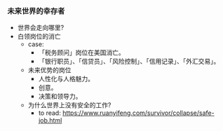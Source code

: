### 未来世界的幸存者

* 世界会走向哪里?
* 白领岗位的消亡
  * case:
    * 「税务顾问」岗位在美国消亡。
    * 「银行职员」、「信贷员」、「风险控制」、「信用记录」、「外汇交易」。
  * 未来优势的岗位
    * 人性化与人格魅力。
    * 创意。
    * 决策和领导力。
  * 为什么世界上没有安全的工作?
    * to read: https://www.ruanyifeng.com/survivor/collapse/safe-job.html